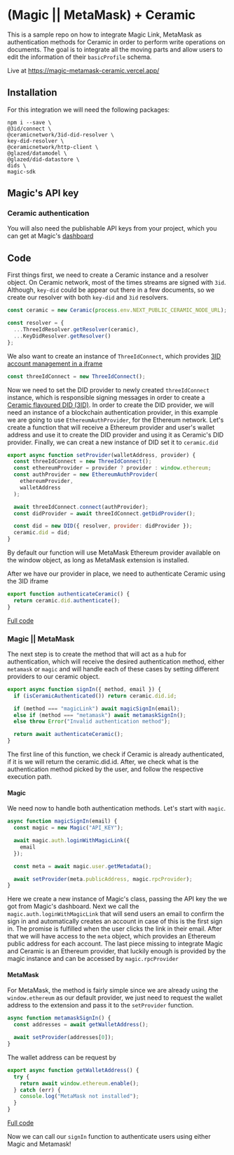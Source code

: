 # (Magic || MetaMask) + Ceramic

This is a sample repo on how to integrate Magic Link, MetaMask as authentication methods for Ceramic in order to perform write operations on documents. The goal is to integrate all the moving parts and allow users to edit the information of their `basicProfile` schema.

Live at https://magic-metamask-ceramic.vercel.app/

## Installation

For this integration we will need the following packages:

```
npm i --save \
@3id/connect \
@ceramicnetwork/3id-did-resolver \
key-did-resolver \
@ceramicnetwork/http-client \
@glazed/datamodel \
@glazed/did-datastore \
dids \
magic-sdk
```

## Magic's API key

### Ceramic authentication

You will also need the publishable API keys from your project, which you can get at Magic's [dashboard](https://dashboard.magic.link)

## Code

First things first, we need to create a Ceramic instance and a resolver object.
On Ceramic network, most of the times streams are signed with `3id`. Although, `key-did` could be appear out there in a few documents, so we create our resolver with both `key-did` and `3id` resolvers.

```js
const ceramic = new Ceramic(process.env.NEXT_PUBLIC_CERAMIC_NODE_URL);

const resolver = {
  ...ThreeIdResolver.getResolver(ceramic),
  ...KeyDidResolver.getResolver()
};
```

We also want to create an instance of `ThreeIdConnect`, which provides [3ID account management in a iframe](https://github.com/ceramicstudio/3id-connect)

```js
const threeIdConnect = new ThreeIdConnect();
```

Now we need to set the DID provider to newly created `threeIdConnect` instance, which is responsible signing messages in order to create a [Ceramic flavoured DID (3ID)](https://github.com/ceramicnetwork/js-ceramic/blob/90973ee32352e260cb040e687720095b145b4702/docs-src/guides/add-new-blockchain.md#overview-ceramic-and-blockchain-accounts).
In order to create the DID provider, we will need an instance of a blockchain authentication provider, in this example we are going to use `EthereumAuthProvider`, for the Ethereum network.
Let's create a function that will receive a Ethereum provider and user's wallet address and use it to create the DID provider and using it as Ceramic's DID provider.
Finally, we can creat a new instance of DID set it to `ceramic.did`

```js
export async function setProvider(walletAddress, provider) {
  const threeIdConnect = new ThreeIdConnect();
  const ethereumProvider = provider ? provider : window.ethereum;
  const authProvider = new EthereumAuthProvider(
    ethereumProvider,
    walletAddress
  );

  await threeIdConnect.connect(authProvider);
  const didProvider = await threeIdConnect.getDidProvider();

  const did = new DID({ resolver, provider: didProvider });
  ceramic.did = did;
}
```

By default our function will use MetaMask Ethereum provider available on the window object, as long as MetaMask extension is installed.

After we have our provider in place, we need to authenticate Ceramic using the 3ID iframe

```js
export function authenticateCeramic() {
  return ceramic.did.authenticate();
}
```

[Full code](https://github.com/iankressin/magic-ceramic/blob/main/lib/ceramic.js)

### Magic || MetaMask

The next step is to create the method that will act as a hub for authentication, which will receive the desired authentication method, either `metamask` or `magic` and will handle each of these cases by setting different providers to our ceramic object.

```js
export async function signIn({ method, email }) {
  if (isCeramicAuthenticated()) return ceramic.did.id;

  if (method === "magicLink") await magicSignIn(email);
  else if (method === "metamask") await metamaskSignIn();
  else throw Error("Invalid authentication method");

  return await authenticateCeramic();
}
```

The first line of this function, we check if Ceramic is already authenticated, if it is we will return the ceramic.did.id. After, we check what is the authentication method picked by the user, and follow the respective execution path.

#### Magic

We need now to handle both authentication methods. Let's start with `magic`.

```js
async function magicSignIn(email) {
  const magic = new Magic("API_KEY");

  await magic.auth.loginWithMagicLink({
    email
  });

  const meta = await magic.user.getMetadata();

  await setProvider(meta.publicAddress, magic.rpcProvider);
}
```

Here we create a new instance of Magic's class, passing the API key the we got from Magic's dashboard.
Next we call the `magic.auth.loginWithMagicLink` that will send users an email to confirm the sign in and automatically creates an account in case of this is the first sign in.
The promise is fulfilled when the user clicks the link in their email. After that we will have access to the `meta` object, which provides an Ethereum public address for each account.
The last piece missing to integrate Magic and Ceramic is an Ethereum provider, that luckily enough is provided by the magic instance and can be accessed by `magic.rpcProvider`

#### MetaMask

For MetaMask, the method is fairly simple since we are already using the `window.ethereum` as our default provider, we just need to request the wallet address to the extension and pass it to the `setProvider` function.

```js
async function metamaskSignIn() {
  const addresses = await getWalletAddress();

  await setProvider(addresses[0]);
}
```

The wallet address can be request by

```js
export async function getWalletAddress() {
  try {
    return await window.ethereum.enable();
  } catch (err) {
    console.log("MetaMask not installed");
  }
}
```

[Full code](https://github.com/iankressin/magic-ceramic/blob/main/lib/auth.js)

Now we can call our `signIn` function to authenticate users using either Magic and Metamask!

